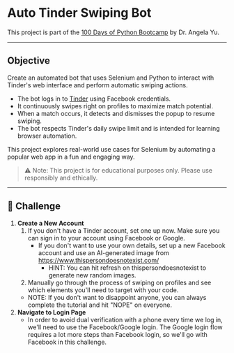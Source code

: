 # Auto Tinder Swiping Bot
This project is part of the [100 Days of Python Bootcamp](https://www.udemy.com/course/100-days-of-code/) by Dr. Angela Yu.
 
---

## Objective
Create an automated bot that uses Selenium and Python to interact with Tinder's web interface and perform automatic swiping actions.
- The bot logs in to [Tinder](https://tinder.com/) using Facebook credentials.
- It continuously swipes right on profiles to maximize match potential.
- When a match occurs, it detects and dismisses the popup to resume swiping.
- The bot respects Tinder's daily swipe limit and is intended for learning browser automation.

This project explores real-world use cases for Selenium by automating a popular web app in a fun and engaging way.
> ⚠️ Note: This project is for educational purposes only. Please use responsibly and ethically.

---

## 👺 Challenge
1. **Create a New Account**
    1. If you don't have a Tinder account, set one up now. Make sure you can sign in to your account using Facebook or Google.
       - If you don't want to use your own details, set up a new Facebook account and use an AI-generated image from https://www.thispersondoesnotexist.com/
         - HINT: You can hit refresh on thispersondoesnotexist to generate new random images.
    2. Manually go through the process of swiping on profiles and see which elements you'll need to target with your code.
   - NOTE: If you don't want to disappoint anyone, you can always complete the tutorial and hit "NOPE" on everyone. 
2. **Navigate to Login Page**
   - In order to avoid dual verification with a phone every time we log in, we'll need to use the Facebook/Google login. The Google login flow requires a lot more steps than Facebook login, so we'll go with Facebook in this challenge.
